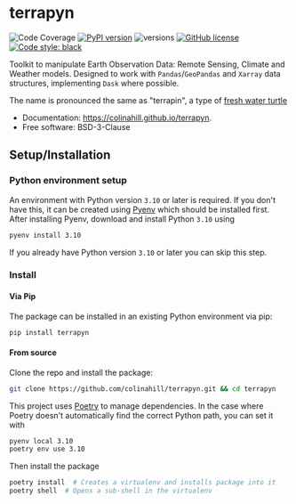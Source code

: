 # terrapyn

![Code Coverage](https://img.shields.io/badge/Coverage-83%25-yellowgreen.svg)
[![PyPI version](https://badge.fury.io/py/terrapyn.svg)](https://badge.fury.io/py/terrapyn)
![versions](https://img.shields.io/pypi/pyversions/terrapyn.svg)
[![GitHub license](https://img.shields.io/pypi/l/terrapyn)](https://github.com/colinahill/terrapyn/blob/main/LICENSE.md)
[![Code style: black](https://img.shields.io/badge/code%20style-black-000000.svg)](https://github.com/psf/black)

Toolkit to manipulate Earth Observation Data: Remote Sensing, Climate and Weather models. Designed to work with `Pandas`/`GeoPandas` and `Xarray` data structures, implementing `Dask` where possible.

The name is pronounced the same as "terrapin", a type of [fresh water turtle](https://en.wikipedia.org/wiki/Terrapin)

- Documentation: https://colinahill.github.io/terrapyn.
- Free software: BSD-3-Clause

## Setup/Installation

### Python environment setup
An environment with Python version `3.10` or later is required. If you don't have this, it can be created using [Pyenv](https://github.com/pyenv/pyenv) which should be installed first. After installing Pyenv, download and install Python `3.10` using

```bash
pyenv install 3.10
```

If you already have Python version `3.10` or later you can skip this step.

### Install

#### Via Pip
The package can be installed in an existing Python environment via pip:

```bash
pip install terrapyn
```

#### From source
Clone the repo and install the package:

```bash
git clone https://github.com/colinahill/terrapyn.git && cd terrapyn
```

This project uses [Poetry](https://python-poetry.org/) to manage dependencies. In the case where Poetry doesn't automatically find the correct Python path, you can set it with

```bash
pyenv local 3.10
poetry env use 3.10
```

Then install the package
```bash
poetry install  # Creates a virtualenv and installs package into it
poetry shell  # Opens a sub-shell in the virtualenv
```



